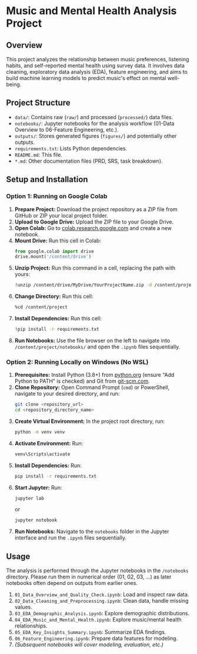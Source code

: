 # Music and Mental Health Analysis Project

## Overview
This project analyzes the relationship between music preferences, listening habits, and self-reported mental health using survey data. It involves data cleaning, exploratory data analysis (EDA), feature engineering, and aims to build machine learning models to predict music's effect on mental well-being.

## Project Structure
- `data/`: Contains raw (`raw/`) and processed (`processed/`) data files.
- `notebooks/`: Jupyter notebooks for the analysis workflow (01-Data Overview to 06-Feature Engineering, etc.).
- `outputs/`: Stores generated figures (`figures/`) and potentially other outputs.
- `requirements.txt`: Lists Python dependencies.
- `README.md`: This file.
- `*.md`: Other documentation files (PRD, SRS, task breakdown).

## Setup and Installation

### Option 1: Running on Google Colab

1.  **Prepare Project:** Download the project repository as a ZIP file from GitHub or ZIP your local project folder.
2.  **Upload to Google Drive:** Upload the ZIP file to your Google Drive.
3.  **Open Colab:** Go to [colab.research.google.com](https://colab.research.google.com/) and create a new notebook.
4.  **Mount Drive:** Run this cell in Colab:
    ```python
    from google.colab import drive
    drive.mount('/content/drive')
    ```
5.  **Unzip Project:** Run this command in a cell, replacing the path with yours:
    ```bash
    !unzip /content/drive/MyDrive/YourProjectName.zip -d /content/project
    ```
6.  **Change Directory:** Run this cell:
    ```bash
    %cd /content/project
    ```
7.  **Install Dependencies:** Run this cell:
    ```bash
    !pip install -r requirements.txt
    ```
8.  **Run Notebooks:** Use the file browser on the left to navigate into `/content/project/notebooks/` and open the `.ipynb` files sequentially.

### Option 2: Running Locally on Windows (No WSL)

1.  **Prerequisites:** Install Python (3.8+) from [python.org](https://www.python.org/) (ensure "Add Python to PATH" is checked) and Git from [git-scm.com](https://git-scm.com/).
2.  **Clone Repository:** Open Command Prompt (`cmd`) or PowerShell, navigate to your desired directory, and run:
    ```bash
    git clone <repository_url>
    cd <repository_directory_name>
    ```
3.  **Create Virtual Environment:** In the project root directory, run:
    ```bash
    python -m venv venv
    ```
4.  **Activate Environment:** Run:
    ```bash
    venv\Scripts\activate
    ```
5.  **Install Dependencies:** Run:
    ```bash
    pip install -r requirements.txt
    ```
6.  **Start Jupyter:** Run:
    ```bash
    jupyter lab
    ```
    or
    ```bash
    jupyter notebook
    ```
7.  **Run Notebooks:** Navigate to the `notebooks` folder in the Jupyter interface and run the `.ipynb` files sequentially.

## Usage
The analysis is performed through the Jupyter notebooks in the `/notebooks` directory. Please run them in numerical order (01, 02, 03, ...) as later notebooks often depend on outputs from earlier ones.

1.  `01_Data_Overview_and_Quality_Check.ipynb`: Load and inspect raw data.
2.  `02_Data_Cleaning_and_Preprocessing.ipynb`: Clean data, handle missing values.
3.  `03_EDA_Demographic_Analysis.ipynb`: Explore demographic distributions.
4.  `04_EDA_Music_and_Mental_Health.ipynb`: Explore music/mental health relationships.
5.  `05_EDA_Key_Insights_Summary.ipynb`: Summarize EDA findings.
6.  `06_Feature_Engineering.ipynb`: Prepare data features for modeling.
7.  *(Subsequent notebooks will cover modeling, evaluation, etc.)*
